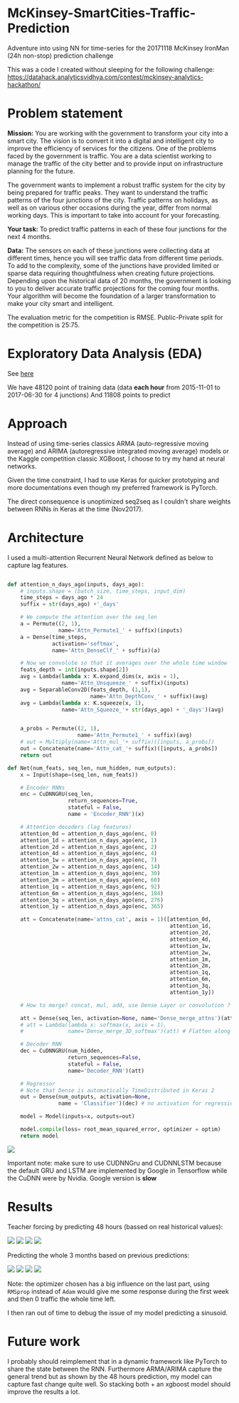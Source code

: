# McKinsey-SmartCities-Traffic-Prediction
Adventure into using NN for time-series for the 20171118 McKinsey IronMan (24h non-stop) prediction challenge


This was a code I created without sleeping for the following challenge: https://datahack.analyticsvidhya.com/contest/mckinsey-analytics-hackathon/


# Problem statement

**Mission:** You are working with the government to transform your city into a smart city.
The vision is to convert it into a digital and intelligent city to improve the efficiency of services for the citizens.
One of the problems faced by the government is traffic.
You are a data scientist working to manage the traffic of the city better and to provide input on infrastructure planning for the future.

The government wants to implement a robust traffic system for the city by being prepared for traffic peaks.
They want to understand the traffic patterns of the four junctions of the city.
Traffic patterns on holidays, as well as on various other occasions during the year, differ from normal working days.
This is important to take into account for your forecasting.

**Your task:** To predict traffic patterns in each of these four junctions for the next 4 months.

**Data:** The sensors on each of these junctions were collecting data at different times,
hence you will see traffic data from different time periods.
To add to the complexity, some of the junctions have provided limited or sparse data requiring thoughtfulness
when creating future projections. Depending upon the historical data of 20 months,
the government is looking to you to deliver accurate traffic projections for the coming four months.
Your algorithm will become the foundation of a larger transformation to make your city smart and intelligent.

The evaluation metric for the competition is RMSE. Public-Private split for the competition is 25:75.

# Exploratory Data Analysis (EDA)

See [here](EDA.ipynb)

We have 48120 point of training data (data **each hour** from 2015-11-01 to 2017-06-30 for 4 junctions)
And 11808 points to predict

# Approach

Instead of using time-series classics ARMA (auto-regressive moving average) and ARIMA (autoregressive integrated moving average) models
or the Kaggle competition classic XGBoost, I choose to try my hand at neural networks.

Given the time constraint, I had to use Keras for quicker prototyping and more documentations
even though my preferred framework is PyTorch.

The direct consequence is unoptimized seq2seq as I couldn't share weights between RNNs in Keras at the time (Nov2017).

# Architecture

I used a multi-attention Recurrent Neural Network defined as below to capture lag features.
```Python

def attention_n_days_ago(inputs, days_ago):
    # inputs.shape = (batch_size, time_steps, input_dim)
    time_steps = days_ago * 24
    suffix = str(days_ago) +'_days'

    # We compute the attention over the seq_len
    a = Permute((2, 1),
                name='Attn_Permute1_' + suffix)(inputs)
    a = Dense(time_steps,
              activation='softmax',
              name='Attn_DenseClf_' + suffix)(a)

    # Now we convolute so that it averages over the whole time window
    feats_depth = int(inputs.shape[2])
    avg = Lambda(lambda x: K.expand_dims(x, axis = 1),
                 name='Attn_Unsqueeze_' + suffix)(inputs)
    avg = SeparableConv2D(feats_depth, (1,1),
                          name='Attn_DepthConv_' + suffix)(avg)
    avg = Lambda(lambda x: K.squeeze(x, 1),
                 name='Attn_Squeeze_'+ str(days_ago) + '_days')(avg)


    a_probs = Permute((2, 1),
                      name='Attn_Permute1_' + suffix)(avg)
    # out = Multiply(name='Attn_mul_'+ suffix)([inputs, a_probs])
    out = Concatenate(name='Attn_cat_'+ suffix)([inputs, a_probs])
    return out

def Net(num_feats, seq_len, num_hidden, num_outputs):
    x = Input(shape=(seq_len, num_feats))

    # Encoder RNNs
    enc = CuDNNGRU(seq_len,
                   return_sequences=True,
                   stateful = False,
                   name = 'Encoder_RNN')(x)

    # Attention decoders (lag features)
    attention_0d = attention_n_days_ago(enc, 0)
    attention_1d = attention_n_days_ago(enc, 1)
    attention_2d = attention_n_days_ago(enc, 2)
    attention_4d = attention_n_days_ago(enc, 4)
    attention_1w = attention_n_days_ago(enc, 7)
    attention_2w = attention_n_days_ago(enc, 14)
    attention_1m = attention_n_days_ago(enc, 30)
    attention_2m = attention_n_days_ago(enc, 60)
    attention_1q = attention_n_days_ago(enc, 92)
    attention_6m = attention_n_days_ago(enc, 184)
    attention_3q = attention_n_days_ago(enc, 276)
    attention_1y = attention_n_days_ago(enc, 365)

    att = Concatenate(name='attns_cat', axis = 1)([attention_0d,
                                                   attention_1d,
                                                   attention_2d,
                                                   attention_4d,
                                                   attention_1w,
                                                   attention_2w,
                                                   attention_1m,
                                                   attention_2m,
                                                   attention_1q,
                                                   attention_6m,
                                                   attention_3q,
                                                   attention_1y])

    # How to merge? concat, mul, add, use Dense Layer or convolution ?

    att = Dense(seq_len, activation=None, name='Dense_merge_attns')(att)
    # att = Lambda(lambda x: softmax(x, axis = 1),
    #              name='Dense_merge_3D_softmax')(att) # Flatten along the concat axis

    # Decoder RNN
    dec = CuDNNGRU(num_hidden,
                   return_sequences=False,
                   stateful = False,
                   name='Decoder_RNN')(att)

    # Regressor
    # Note that Dense is automatically TimeDistributed in Keras 2
    out = Dense(num_outputs, activation=None,
                name = 'Classifier')(dec) # no activation for regression

    model = Model(inputs=x, outputs=out)

    model.compile(loss= root_mean_squared_error, optimizer = optim)
    return model
```
![](images/neuralnet.png)

Important note: make sure to use CUDNNGru and CUDNNLSTM because the default GRU and LSTM are
implemented by Google in Tensorflow while the CuDNN were by Nvidia. Google version is **slow**

# Results

Teacher forcing by predicting 48 hours (bassed on real historical values):

![](images/teacher_forcing_48h_junction1.png)
![](images/teacher_forcing_48h_junction2.png)
![](images/teacher_forcing_48h_junction3.png)
![](images/teacher_forcing_48h_junction4.png)

Predicting the whole 3 months based on previous predictions:

![](images/3_months_predictions_junction1.png)
![](images/3_months_predictions_junction2.png)
![](images/3_months_predictions_junction3.png)
![](images/3_months_predictions_junction4.png)

Note: the optimizer chosen has a big influence on the last part,
using `RMSprop` instead of `Adam` would give me some response during the first week and then 0 traffic the whole time left.

I then ran out of time to debug the issue of my model predicting a sinusoid.

# Future work

I probably should reimplement that in a dynamic framework like PyTorch to share the state between the RNN.
Furthermore ARMA/ARIMA capture the general trend but as shown by the 48 hours prediction, my model can capture fast change quite well.
So stacking both + an xgboost model should improve the results a lot.
